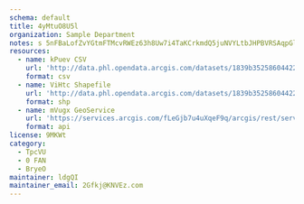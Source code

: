 ```yaml
---
schema: default
title: 4yMtuO8U5l 
organization: Sample Department 
notes: s 5nFBaLofZvYGtmFTMcvRWEz63h8Uw7i4TaKCrkmdQ5juNVYLtbJHPBVRSAqpGly0edMJXzPgw2463A7WpXbn2OQUZDy0gDuejl 
resources:
  - name: kPuev CSV
    url: 'http://data.phl.opendata.arcgis.com/datasets/1839b35258604422b0b520cbb668df0d_0.csv'
    format: csv
  - name: ViHtc Shapefile
    url: 'http://data.phl.opendata.arcgis.com/datasets/1839b35258604422b0b520cbb668df0d_0.zip'
    format: shp
  - name: mVugx GeoService
    url: 'https://services.arcgis.com/fLeGjb7u4uXqeF9q/arcgis/rest/services/Air_Monitoring_Stations/FeatureServer/0/query'
    format: api
license: 9MKWt 
category:
  - TpcVU 
  - 0 FAN 
  - BryeO 
maintainer: ldgQI  
maintainer_email: 2Gfkj@KNVEz.com
---
```

